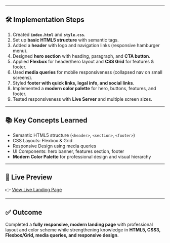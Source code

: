 
---

## 🛠️ Implementation Steps
1. Created **`index.html`** and **`style.css`**.  
2. Set up **basic HTML5 structure** with semantic tags.  
3. Added a **header** with logo and navigation links (responsive hamburger menu).  
4. Designed **hero section** with heading, paragraph, and **CTA button**.  
5. Applied **Flexbox** for header/hero layout and **CSS Grid** for features & footer.  
6. Used **media queries** for mobile responsiveness (collapsed nav on small screens).  
7. Styled **footer with quick links, legal info, and social links**.  
8. Implemented a **modern color palette** for hero, buttons, features, and footer.  
9. Tested responsiveness with **Live Server** and multiple screen sizes.

---

## 📚 Key Concepts Learned
- Semantic HTML5 structure (`<header>`, `<section>`, `<footer>`)  
- CSS Layouts: Flexbox & Grid  
- Responsive Design using media queries  
- UI Components: hero banner, features section, footer  
- **Modern Color Palette** for professional design and visual hierarchy  

---

## 🔗 Live Preview
👉 [View Live Landing Page](https://22-09-2025-green.vercel.app)

---

## ✅ Outcome
Completed a **fully responsive, modern landing page** with professional layout and color scheme while strengthening knowledge in **HTML5, CSS3, Flexbox/Grid, media queries, and responsive design**.
